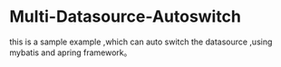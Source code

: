 # Multi-Datasource-Autoswitch

this is a sample example ,which can auto switch the datasource ,using mybatis and apring framework。
